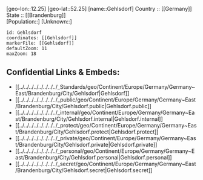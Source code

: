 ﻿---
location: [52.25,12.25] 
mapzoom: [7,12] 
mapmarker: city 
type: City
tags:
- geo/City


SpocWebEntityId: 30387
isDeleted: false
confidential: public

---
[geo-lon::12.25] 
[geo-lat::52.25] 
[name::Gehlsdorf] 
Country :: [[Germany]]  
State :: [[Brandenburg]]  
[Population::] 
[Unknown::] 


```leaflet
id: Gehlsdorf
coordinates: [[Gehlsdorf]] 
markerFile: [[Gehlsdorf]] 
defaultZoom: 11 
maxZoom: 18
```


## Confidential Links & Embeds: 
- [[../../../../../../../../_Standards/geo/Continent/Europe/Germany/Germany~East/Brandenburg/City/Gehlsdorf|Gehlsdorf]] 
- [[../../../../../../../../_public/geo/Continent/Europe/Germany/Germany~East/Brandenburg/City/Gehlsdorf.public|Gehlsdorf.public]] 
- [[../../../../../../../../_internal/geo/Continent/Europe/Germany/Germany~East/Brandenburg/City/Gehlsdorf.internal|Gehlsdorf.internal]] 
- [[../../../../../../../../_protect/geo/Continent/Europe/Germany/Germany~East/Brandenburg/City/Gehlsdorf.protect|Gehlsdorf.protect]] 
- [[../../../../../../../../_private/geo/Continent/Europe/Germany/Germany~East/Brandenburg/City/Gehlsdorf.private|Gehlsdorf.private]] 
- [[../../../../../../../../_personal/geo/Continent/Europe/Germany/Germany~East/Brandenburg/City/Gehlsdorf.personal|Gehlsdorf.personal]] 
- [[../../../../../../../../_secret/geo/Continent/Europe/Germany/Germany~East/Brandenburg/City/Gehlsdorf.secret|Gehlsdorf.secret]] 
